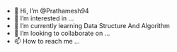 - 👋 Hi, I’m @Prathamesh94
- 👀 I’m interested in ...
- 🌱 I’m currently learning Data Structure And Algorithm
- 💞️ I’m looking to collaborate on ...
- 📫 How to reach me ...

<!---
Prathamesh94/Prathamesh94 is a ✨ special ✨ repository because its `README.md` (this file) appears on your GitHub profile.
You can click the Preview link to take a look at your changes.
--->
